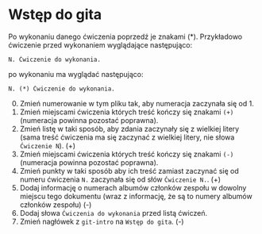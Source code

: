 # Wstęp do gita

Po wykonaniu danego ćwiczenia poprzedź je znakami (*).
Przykładowo ćwiczenie przed wykonaniem wyglądające następująco:
```
N. Ćwiczenie do wykonania.
```
po wykonaniu ma wyglądać następująco:
```
N. (*) Ćwiczenie do wykonania.
```

0. Zmień numerowanie w tym pliku tak, aby numeracja zaczynała się od 1.
1. Zmień miejscami ćwiczenia których treść kończy się znakami `(+)` (numeracja powinna pozostać poprawna).
2. Zmień listę w taki sposób, aby zdania zaczynały się z wielkiej litery (sama treść ćwiczenia ma się zaczynać z wielkiej litery, nie słowa `Ćwiczenie N`). (+)
3. Zmień miejscami ćwiczenia których treść kończy się znakami `(-)` (numeracja powinna pozostać poprawna).
4. Zmień punkty w taki sposób aby ich treść zamiast zaczynać się od numeru ćwiczenia `N.` zaczynała się od słów `Ćwiczenie N.`. (+)
5. Dodaj informację o numerach albumów członków zespołu w dowolny miejscu tego dokumentu (wraz z informację, że są to numery albumów członków zespołu) (-)
6. Dodaj słowa `Ćwiczenia do wykonania` przed listą ćwiczeń.
7. Zmień nagłówek z `git-intro` na `Wstęp do gita`. (-)
